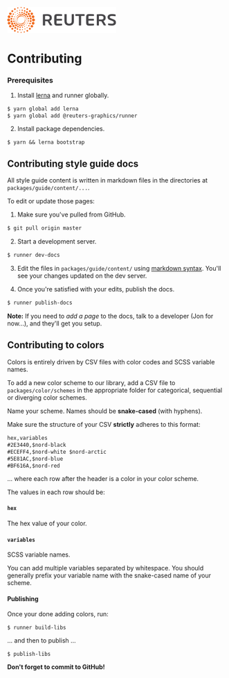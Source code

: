 ![](badge.svg)

# Contributing

### Prerequisites

1. Install [lerna](https://lerna.js.org/) and runner globally.

  ```
  $ yarn global add lerna
  $ yarn global add @reuters-graphics/runner
  ```

2. Install package dependencies.

  ```
  $ yarn && lerna bootstrap
  ```

## Contributing style guide docs


All style guide content is written in markdown files in the directories at `packages/guide/content/...`.

To edit or update those pages:

1. Make sure you've pulled from GitHub.

  ```bash
  $ git pull origin master
  ```

2. Start a development server.

  ```bash
  $ runner dev-docs
  ```

3. Edit the files in `packages/guide/content/` using [markdown syntax](https://guides.github.com/features/mastering-markdown/). You'll see your changes updated on the dev server.

4. Once you're satisfied with your edits, publish the docs.

  ```bash
  $ runner publish-docs
  ```


**Note:** If you need to _add a page_ to the docs, talk to a developer (Jon for now...), and they'll get you setup.

## Contributing to colors

Colors is entirely driven by CSV files with color codes and SCSS variable names.

To add a new color scheme to our library, add a CSV file to `packages/color/schemes` in the appropriate folder for categorical, sequential or diverging color schemes.

Name your scheme. Names should be **snake-cased** (with hyphens).

Make sure the structure of your CSV **strictly** adheres to this format:

```
hex,variables
#2E3440,$nord-black
#ECEFF4,$nord-white $nord-arctic
#5E81AC,$nord-blue
#BF616A,$nord-red
```

... where each row after the header is a color in your color scheme.

The values in each row should be:

#### `hex`

The hex value of your color.

#### `variables`

SCSS variable names.

You can add multiple variables separated by whitespace. You should generally prefix your variable name with the snake-cased name of your scheme.

#### Publishing

Once your done adding colors, run:

```
$ runner build-libs
```

... and then to publish ...

```
$ publish-libs
```

**Don't forget to commit to GitHub!**
